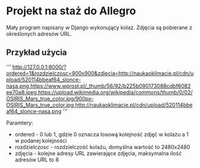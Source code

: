 # Projekt na staż do Allegro
Mały program napisany w Django wykonujący kolaż. Zdjęcia są pobierane z określonych adresów URL.

## Przykład użycia
'''
http://127.0.0.1:8000/?ordered=1&rozdzielczosc=900x900&zdjecia=http://naukaoklimacie.pl/cdn/upload/520114bbeaf64_slonce-nasa.png,https://www.wprost.pl/_thumb/56/92/b225b090173088cdbf6082ee70a8.jpeg,https://upload.wikimedia.org/wikipedia/commons/thumb/0/02/OSIRIS_Mars_true_color.jpg/900px-OSIRIS_Mars_true_color.jpg,http://naukaoklimacie.pl/cdn/upload/520114bbeaf64_slonce-nasa.png
'''

Paramtery:
* ordered - 0 lub 1, gdzie 0 oznacza losową kolejność zdjęć w kolażu a 1 w podanej kolejności
* rozdzielczosc - rozdzielczość kolażu, domyślna wartość to 2480x2480
* zdjęcia - kolejne adresy URL zawierające zdjęcia, maksymalna ilość adresów URL to 8

